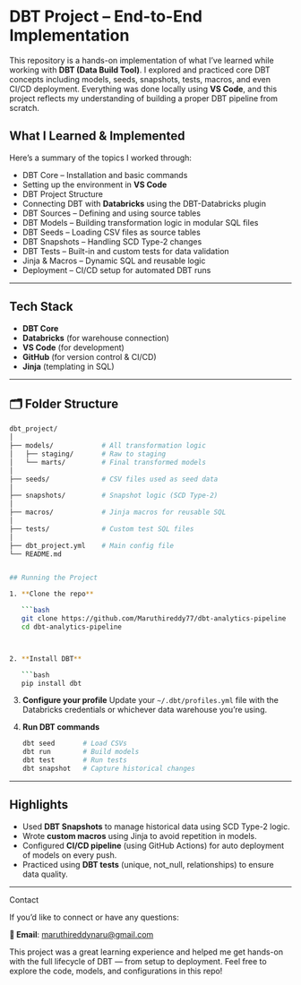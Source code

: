 

# DBT Project – End-to-End Implementation

This repository is a hands-on implementation of what I’ve learned while working with **DBT (Data Build Tool)**. I explored and practiced core DBT concepts including models, seeds, snapshots, tests, macros, and even CI/CD deployment. Everything was done locally using **VS Code**, and this project reflects my understanding of building a proper DBT pipeline from scratch.

##  What I Learned & Implemented

Here’s a summary of the topics I worked through:

* DBT Core – Installation and basic commands
* Setting up the environment in **VS Code**
* DBT Project Structure
* Connecting DBT with **Databricks** using the DBT-Databricks plugin
* DBT Sources – Defining and using source tables
* DBT Models – Building transformation logic in modular SQL files
* DBT Seeds – Loading CSV files as source tables
* DBT Snapshots – Handling SCD Type-2 changes
* DBT Tests – Built-in and custom tests for data validation
* Jinja & Macros – Dynamic SQL and reusable logic
* Deployment – CI/CD setup for automated DBT runs

---

##  Tech Stack

* **DBT Core**
* **Databricks** (for warehouse connection)
* **VS Code** (for development)
* **GitHub** (for version control & CI/CD)
* **Jinja** (templating in SQL)

---

## 🗂️ Folder Structure

```bash
dbt_project/
│
├── models/            # All transformation logic
│   ├── staging/       # Raw to staging
│   └── marts/         # Final transformed models
│
├── seeds/             # CSV files used as seed data
│
├── snapshots/         # Snapshot logic (SCD Type-2)
│
├── macros/            # Jinja macros for reusable SQL
│
├── tests/             # Custom test SQL files
│
├── dbt_project.yml    # Main config file
└── README.md


## Running the Project

1. **Clone the repo**

   ```bash
   git clone https://github.com/Maruthireddy77/dbt-analytics-pipeline
   cd dbt-analytics-pipeline



2. **Install DBT**

   ```bash
   pip install dbt
   ```

3. **Configure your profile**
   Update your `~/.dbt/profiles.yml` file with the Databricks credentials or whichever data warehouse you’re using.

4. **Run DBT commands**

   ```bash
   dbt seed       # Load CSVs
   dbt run        # Build models
   dbt test       # Run tests
   dbt snapshot   # Capture historical changes
   ```

---

## Highlights

* Used **DBT Snapshots** to manage historical data using SCD Type-2 logic.
* Wrote **custom macros** using Jinja to avoid repetition in models.
* Configured **CI/CD pipeline** (using GitHub Actions) for auto deployment of models on every push.
* Practiced using **DBT tests** (unique, not\_null, relationships) to ensure data quality.

---
Contact

If you’d like to connect or have any questions:

**📧 Email**: [maruthireddynaru@gmail.com](mailto:maruthireddynaru@gmail.com)


This project was a great learning experience and helped me get hands-on with the full lifecycle of DBT — from setup to deployment. Feel free to explore the code, models, and configurations in this repo!


